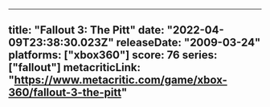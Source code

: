 
---
title: "Fallout 3: The Pitt"
date: "2022-04-09T23:38:30.023Z"
releaseDate: "2009-03-24"
platforms: ["xbox360"]
score: 76
series: ["fallout"]
metacriticLink: "https://www.metacritic.com/game/xbox-360/fallout-3-the-pitt"
---
